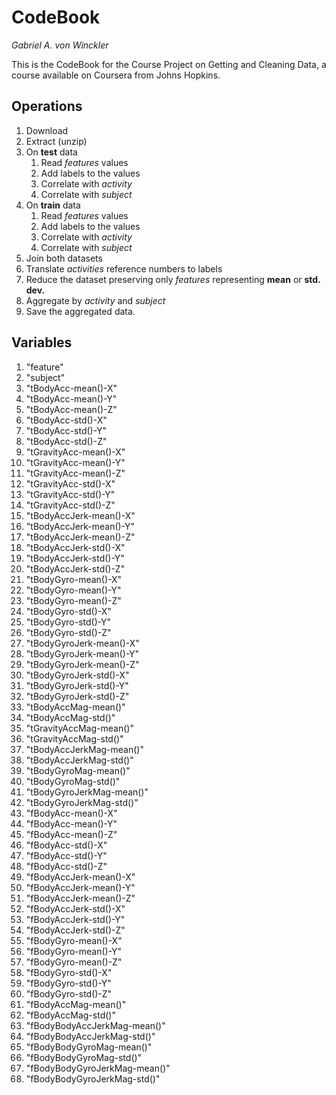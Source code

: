 # CodeBook
_Gabriel A. von Winckler_

This is the CodeBook for the Course Project on Getting and Cleaning Data, a course available on Coursera from Johns Hopkins.

## Operations

1.  Download
1.  Extract (unzip)
1.  On __test__ data
    1.  Read _features_ values
    1.  Add labels to the values
    1.  Correlate with _activity_
    1.  Correlate with _subject_
1.  On __train__ data
    1.  Read _features_ values
    1.  Add labels to the values
    1.  Correlate with _activity_
    1.  Correlate with _subject_
1.  Join both datasets
1.  Translate _activities_ reference numbers to labels
1.  Reduce the dataset preserving only _features_ representing __mean__ or __std. dev.__
1.  Aggregate by _activity_ and _subject_
1.  Save the aggregated data.

## Variables

1.  "feature"                    
1.  "subject"                    
1.  "tBodyAcc-mean()-X"          
1.  "tBodyAcc-mean()-Y"          
1.  "tBodyAcc-mean()-Z"          
1.  "tBodyAcc-std()-X"           
1.  "tBodyAcc-std()-Y"           
1.  "tBodyAcc-std()-Z"           
1. "tGravityAcc-mean()-X"       
1. "tGravityAcc-mean()-Y"       
1. "tGravityAcc-mean()-Z"       
1. "tGravityAcc-std()-X"        
1. "tGravityAcc-std()-Y"        
1. "tGravityAcc-std()-Z"        
1. "tBodyAccJerk-mean()-X"      
1. "tBodyAccJerk-mean()-Y"      
1. "tBodyAccJerk-mean()-Z"      
1. "tBodyAccJerk-std()-X"       
1. "tBodyAccJerk-std()-Y"       
1. "tBodyAccJerk-std()-Z"       
1. "tBodyGyro-mean()-X"         
1. "tBodyGyro-mean()-Y"         
1. "tBodyGyro-mean()-Z"         
1. "tBodyGyro-std()-X"          
1. "tBodyGyro-std()-Y"          
1. "tBodyGyro-std()-Z"          
1. "tBodyGyroJerk-mean()-X"     
1. "tBodyGyroJerk-mean()-Y"     
1. "tBodyGyroJerk-mean()-Z"     
1. "tBodyGyroJerk-std()-X"      
1. "tBodyGyroJerk-std()-Y"      
1. "tBodyGyroJerk-std()-Z"      
1. "tBodyAccMag-mean()"         
1. "tBodyAccMag-std()"          
1. "tGravityAccMag-mean()"      
1. "tGravityAccMag-std()"       
1. "tBodyAccJerkMag-mean()"     
1. "tBodyAccJerkMag-std()"      
1. "tBodyGyroMag-mean()"        
1. "tBodyGyroMag-std()"         
1. "tBodyGyroJerkMag-mean()"    
1. "tBodyGyroJerkMag-std()"     
1. "fBodyAcc-mean()-X"          
1. "fBodyAcc-mean()-Y"          
1. "fBodyAcc-mean()-Z"          
1. "fBodyAcc-std()-X"           
1. "fBodyAcc-std()-Y"           
1. "fBodyAcc-std()-Z"           
1. "fBodyAccJerk-mean()-X"      
1. "fBodyAccJerk-mean()-Y"      
1. "fBodyAccJerk-mean()-Z"      
1. "fBodyAccJerk-std()-X"       
1. "fBodyAccJerk-std()-Y"       
1. "fBodyAccJerk-std()-Z"       
1. "fBodyGyro-mean()-X"         
1. "fBodyGyro-mean()-Y"         
1. "fBodyGyro-mean()-Z"         
1. "fBodyGyro-std()-X"          
1. "fBodyGyro-std()-Y"          
1. "fBodyGyro-std()-Z"          
1. "fBodyAccMag-mean()"         
1. "fBodyAccMag-std()"          
1. "fBodyBodyAccJerkMag-mean()" 
1. "fBodyBodyAccJerkMag-std()"  
1. "fBodyBodyGyroMag-mean()"    
1. "fBodyBodyGyroMag-std()"     
1. "fBodyBodyGyroJerkMag-mean()"
1. "fBodyBodyGyroJerkMag-std()" 